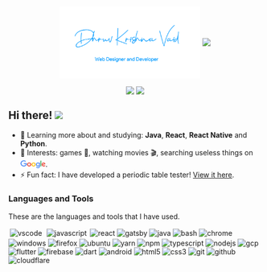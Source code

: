 <p align="center">
    <img align="center" width="280" src="images/sig.png" />
    <img align="center" width="510" src="images/banner.gif" />
</p>

<p align="center">
    <img
      align="center"
      src="https://github-readme-stats.vercel.app/api/top-langs/?username=dhruvkrishnavaid&layout=compact"
    />
    <img
      align="center"
         height="140"
      src="https://github-readme-stats.vercel.app/api?username=dhruvkrishnavaid&count_private=true&show_icons=true&custom_title=Github%20Status"
    />
</p>

## Hi there! <img src="https://raw.githubusercontent.com/iampavangandhi/iampavangandhi/master/gifs/Hi.gif" width="30px">

-   🌱 Learning more about and studying: **Java**, **React**, **React Native** and **Python**.
-   💙 Interests: games 👾, watching movies 🎬, searching useless things on <a href="https://www.google.com/" style="text-decoration:none" target="_blank"><sub><img src="images/google.svg" alt="Google" width="50px" height="auto" /></sub></a>.
- ⚡ Fun fact: I have developed a periodic table tester! <a href="https://github.com/dhruvkrishnavaid/periodic-table-tester">View it here</a>.

### Languages and Tools
These are the languages and tools that I have used.
<br/>

<p align="left">
  <a href="https://code.visualstudio.com" target="_blank" style="text-decoration:none">
    <img
    src="https://cdn.jsdelivr.net/gh/devicons/devicon/icons/vscode/vscode-original.svg"
    alt="vscode"
    width="40"
    height="40"
    style="margin:2.5px"
    />
  </a>
  <a href="https://developer.mozilla.org/en-US/docs/Web/JavaScript" target="_blank" style="text-decoration:none">
    <img
    src="https://cdn.jsdelivr.net/gh/devicons/devicon/icons/javascript/javascript-original.svg"
    alt="javascript"
    width="40"
    height="40"
    style="margin:2.5px"
    />
  </a>
  <a href="https://reactjs.org/" target="_blank" style="text-decoration:none">
    <img
    src="https://cdn.jsdelivr.net/gh/devicons/devicon/icons/react/react-original.svg"
    alt="react"
    width="40"
    height="40"
    />
  </a>
  <a href="https://www.gatsbyjs.com/" target="_blank" style="text-decoration:none">
  <img
    src="https://cdn.jsdelivr.net/gh/devicons/devicon/icons/gatsby/gatsby-plain.svg"
    alt="gatsby"
    width="40"
    height="40"
    />
  </a>
  <a href="https://www.java.com/en/" target="_blank" style="text-decoration:none">
    <img
    src="https://cdn.jsdelivr.net/gh/devicons/devicon/icons/java/java-original-wordmark.svg"
    alt="java"
    width="40"
    height="40"
    />
  </a>
  <a href="https://www.gnu.org/software/bash/" target="_blank" style="text-decoration:none">
    <img
    src="https://cdn.jsdelivr.net/gh/devicons/devicon/icons/bash/bash-original.svg"
    alt="bash"
    width="40"
    height="40"
/>
</a>
    <a href="https://chrome.google.com/" target="_blank" style="text-decoration:none">
        <img
        src="https://cdn.jsdelivr.net/gh/devicons/devicon/icons/chrome/chrome-original.svg"
        alt="chrome"
        width="40"
        height="40"
/>
    </a>
    <a href="https://www.microsoft.com/en-in/windows/" target="_blank" style="text-decoration:none">
        <img
        src="https://cdn.jsdelivr.net/gh/devicons/devicon/icons/windows8/windows8-original.svg"
        alt="windows"
        width="40"
        height="40"
/>
    </a>
    <a href="https://www.mozilla.org/en-US/firefox/" target="_blank" style="text-decoration:none">
        <img
        src="https://upload.wikimedia.org/wikipedia/commons/a/a0/Firefox_logo%2C_2019.svg"
        alt="firefox"
        width="40"
        height="auto"
/>
    </a>
    <a href="https://ubuntu.com/" target="_blank" style="text-decoration:none">
        <img
        src="https://cdn.jsdelivr.net/gh/devicons/devicon/icons/ubuntu/ubuntu-plain.svg"
        alt="ubuntu"
        width="40"
        height="40"
/>
    </a>
    <a href="https://yarnpkg.com/" target="_blank" style="text-decoration:none">
        <img
        src="https://cdn.jsdelivr.net/gh/devicons/devicon/icons/yarn/yarn-original.svg"
        alt="yarn"
        width="40"
        height=""40
/>
    </a>
    <a href="https://www.npmjs.com/" target="_blank" style="text-decoration:none">
        <img
        src="https://cdn.jsdelivr.net/gh/devicons/devicon/icons/npm/npm-original-wordmark.svg"
        alt="npm"
        width="40"
        height="40"
/>
    </a>
    <a href="https://www.typescriptlang.org/" target="_blank" style="text-decoration:none">
        <img
        src="https://cdn.jsdelivr.net/gh/devicons/devicon/icons/typescript/typescript-original.svg"
        alt="typescript"
        width="40"
        height="40"
/>
    </a>
    <a href="https://nodejs.org/" target="_blank" style="text-decoration:none">
        <img
        src="https://cdn.jsdelivr.net/gh/devicons/devicon/icons/nodejs/nodejs-original.svg"
        alt="nodejs"
        width="40"
        height="40"
/>
    </a>
    <a href="https://cloud.google.com/" target="_blank" style="text-decoration:none">
        <img
        src="https://cdn.jsdelivr.net/gh/devicons/devicon/icons/googlecloud/googlecloud-original.svg"
        alt="gcp"
        width="40"
        height="40"
/>
    </a>
    <a href="https://flutter.dev/" target="_blank" style="text-decoration:none">
        <img
        src="https://cdn.jsdelivr.net/gh/devicons/devicon/icons/flutter/flutter-original.svg"
        alt="flutter"
        width="40"
        height="40"
/>
    </a>
    <a href="https://firebase.google.com/" target="_blank" style="text-decoration:none">
        <img
        src="https://www.vectorlogo.zone/logos/firebase/firebase-icon.svg"
        alt="firebase"
        width="40"
        height="40"
/>
    </a>
    <a href="https://dart.dev/" target="_blank" style="text-decoration:none">
        <img
        src="https://cdn.jsdelivr.net/gh/devicons/devicon/icons/dart/dart-original.svg"
        alt="dart"
        width="40"
        height="40"
/>
    </a>
    <a href="https://android.com/" target="_blank" style="text-decoration:none">
        <img
        src="https://cdn.jsdelivr.net/gh/devicons/devicon/icons/android/android-original.svg"
        alt="android"
        width="40"
        height="40"
/>
    </a>
    <a href="https://developer.mozilla.org/en-US/docs/Glossary/HTML5" target="_blank" style="text-decoration:none">
        <img
        src="https://cdn.jsdelivr.net/gh/devicons/devicon/icons/html5/html5-original.svg"
        alt="html5"
        width="40"
        height="40"
/>
    </a>
    <a href="https://www.w3schools.com/css/" target="_blank" style="text-decoration:none">
        <img
        src="https://cdn.jsdelivr.net/gh/devicons/devicon/icons/css3/css3-original.svg"
        alt="css3"
        width="40"
        height="40"
/>
    </a>
    <a href="https://git-scm.com/" target="_blank" style="text-decoration:none">
        <img
        src="https://cdn.jsdelivr.net/gh/devicons/devicon/icons/git/git-original.svg"
        alt="git"
        width="40"
        height="40"
/>
    </a>
    <a href="https://github.com/" target="_blank" style="text-decoration:none">
        <img
        src="https://cdn.jsdelivr.net/gh/devicons/devicon/icons/github/github-original.svg"
        alt="github"
        width="40"
        height="40"
/>
    </a>
    <a href="https://www.cloudflare.com/" target="_blank" style="text-decoration:none">
        <img
        src="https://www.vectorlogo.zone/logos/cloudflare/cloudflare-icon.svg"
        alt="cloudflare"
        width="40"
        height="40"
/>
    </a>
</p>
